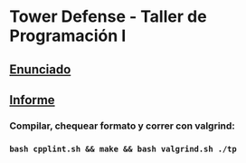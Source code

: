 # Tower Defense - Taller de Programación I

## [Enunciado](https://drive.google.com/file/d/0BxzMpd1uc48tWWphb1NMVVppTkU/view?usp=sharing)
## [Informe](https://docs.google.com/document/d/1e3LkHYn57xLM4v-8pcsPrcFFL5O7Mjm2l2rr5pzXS2s/edit?usp=sharing)

### Compilar, chequear formato y correr con valgrind:
### `bash cpplint.sh && make && bash valgrind.sh ./tp`
